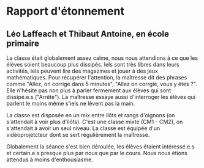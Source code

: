 # Rapport d'étonnement
## Léo Laffeach et Thibaut Antoine, en école primaire

La classe était globalement assez calme, nous nous attendions à ce que les élèves soient beaucoup plus dissipés.
Iels sont très libres dans leurs activités, iels peuvent lire des magazines et jouer à des jeux mathématiques.
Pour récupérer l'attention, la maîtresse dit des phrases comme "Allez, on corrige dans 5 minutes", "Allez on corrgie, vous y êtes ?". Elle n'hésite pas non plus à parler fermement aux élèves qui sont dissipé.e.s ("Arrête"). La maîtresse essaye aussi d'interroger les élèves qui parlent le moins même s'iels ne lèvent pas la main.

La classe est disposée en un mix entre ilôts et rangs d'oignons (on s'attendait à voir plus d'ilôts). C'est une classe mixte (CM1 - CM2), on s'attendait à avoir un seul niveau. La classe est équipée d'un vidéoprojetcteur dont se sert régulièrement la maîtresse.

Globalement la séance s'est bien déroulée, les élèves étaient intéressé.e.s et certain.e.s presque plus par nous que par le cours. Nous nous étions attendus à moins d'enthousiasme.
